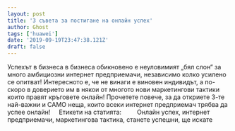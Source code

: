 ```yaml
---
layout: post
title: '3 съвета за постигане на онлайн успех'
author: Ghost
tags: ['huawei']
date: '2019-09-19T23:47:38.121Z'
draft: false
---
```


Успехът в бизнеса в бизнеса обикновено е неуловимият „бял слон“ за много амбициозни интернет предприемачи, независимо колко усилено се опитват! Интересното е, че не винаги е виновен индивидът, а по-скоро в доверието им в някои от многото нови маркетингови тактики които правят кръговете онлайн! Прочетете повече, за да откриете 3-те най-важни и САМО неща, които всеки интернет предприемач трябва да успее онлайн!     Етикети на статията:         Онлайн успех, интернет предприемачи, маркетингова тактика, станете успешни, ще искате
